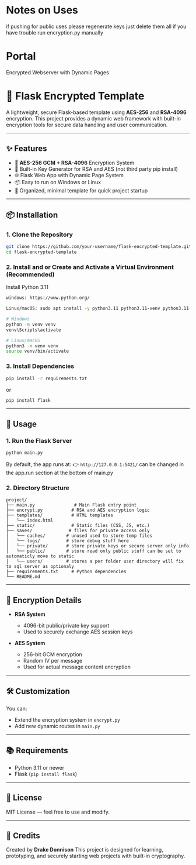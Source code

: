# Notes on Uses
if pushing for public uses please regenerate keys
just delete them all if you have trouble run encryption.py manually


# Portal
 Encrypted Webserver with Dynamic Pages


# 🔐 Flask Encrypted Template

A lightweight, secure Flask-based template using **AES-256** and **RSA-4096** encryption. This project provides a dynamic web framework with built-in encryption tools for secure data handling and user communication.

---

## ✨ Features

* 🔑 **AES-256 GCM + RSA-4096** Encryption System
* 🧰 Built-in Key Generator for RSA and AES (not third party pip install)
* 🌐 Flask Web App with Dynamic Page System 
* 📦 Easy to run on Windows or Linux
* 📁 Organized, minimal template for quick project startup

---

## 📦 Installation

### 1. Clone the Repository

```bash
git clone https://github.com/your-username/flask-encrypted-template.git
cd flask-encrypted-template
```

### 2. Install and or Create and Activate a Virtual Environment (Recommended)

Install Python 3.11
```bash
windows: https://www.python.org/
```

```bash
Linux/macOS: sudo apt install -y python3.11 python3.11-venv python3.11-dev
```

```bash
# Windows
python -m venv venv
venv\Scripts\activate

# Linux/macOS
python3 -m venv venv
source venv/bin/activate
```

### 3. Install Dependencies

```bash
pip install -r requirements.txt
```
or
```bash
pip install flask
```

---

## 🚀 Usage

### 1. Run the Flask Server

```bash
python main.py
```

By default, the app runs at:
👉 `http://127.0.0.1:5421/` 
can be changed in the app.run section at the bottom of main.py

### 2. Directory Structure

```
project/
├── main.py               # Main Flask entry point
├── encrypt.py           # RSA and AES encryption logic
├── templates/           # HTML templates
│   └── index.html
├── static/              # Static files (CSS, JS, etc.)
├── saves/              # files for private access only
│   └── caches/        # unused used to store temp files
│   └── logs/          # store debug stuff here
│   └── private/       # store private keys or secure server only info
│   └── public/        # store read only public stuff can be set to automaticly move to static
│   └── users/         # stores a per folder user directory will fix to sql server as optionaly 
├── requirements.txt     # Python dependencies
└── README.md
```

---

## 🔐 Encryption Details

* **RSA System**

  * 4096-bit public/private key support
  * Used to securely exchange AES session keys

* **AES System**

  * 256-bit GCM encryption
  * Random IV per message
  * Used for actual message content encryption

---

## 🛠 Customization

You can:

* Extend the encryption system in `encrypt.py`
* Add new dynamic routes in `main.py`

---

## 📚 Requirements

* Python 3.11 or newer
* Flask (`pip install flask`)

---

## 📜 License

MIT License — feel free to use and modify.

---

## 🧠 Credits

Created by **Drake Donnison**
This project is designed for learning, prototyping, and securely starting web projects with built-in cryptography.

